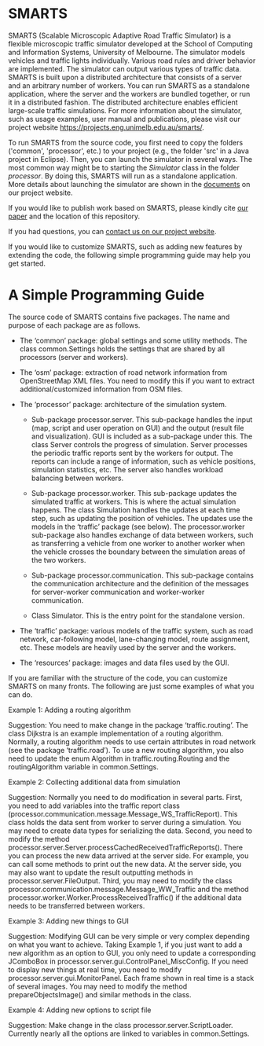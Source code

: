 # SMARTS

SMARTS (Scalable Microscopic Adaptive Road Traffic Simulator) is a flexible microscopic traffic simulator developed at the School of Computing and Information Systems, University of Melbourne. The simulator models vehicles and traffic lights individually. Various road rules and driver behavior are implemented. The simulator can output various types of traffic data. SMARTS is built upon a distributed architecture that consists of a server and an arbitrary number of workers. You can run SMARTS as a standalone application, where the server and the workers are bundled together, or run it in a distributed fashion. The distributed architecture enables efficient large-scale traffic simulations. For more information about the simulator, such as usage examples, user manual and publications, please visit our project website https://projects.eng.unimelb.edu.au/smarts/. 

To run SMARTS from the source code, you first need to copy the folders ('common', 'processor', etc.) to your project (e.g., the folder 'src' in a Java project in Eclipse). Then, you can launch the simulator in several ways. The most common way might be to starting the *Simulator* class in the folder *processor*. By doing this, SMARTS will run as a standalone application. More details about launching the simulator are shown in the [documents](https://projects.eng.unimelb.edu.au/smarts/documentation/) on our project website. 

If you would like to publish work based on SMARTS, please kindly cite [our paper](https://doi.org/10.1145/2898363) and the location of this repository.

If you had questions, you can [contact us on our project website](https://projects.eng.unimelb.edu.au/smarts/contact-us/).

If you would like to customize SMARTS, such as adding new features by extending the code, the following simple programming guide may help you get started. 

# A Simple Programming Guide

The source code of SMARTS contains five packages. The name and purpose of each package are as follows. 

- The ‘common’ package: global settings and some utility methods. The class common.Settings holds the settings that are shared by all processors (server and workers).   

- The ‘osm’ package: extraction of road network information from OpenStreetMap XML files. You need to modify this if you want to extract additional/customized information from OSM files. 

- The ‘processor’ package: architecture of the simulation system.  
       
  - Sub-package processor.server. This sub-package handles the input (map, script and user operation on GUI) and the output (result file and visualization). GUI is included as a sub-package under this. The class Server controls the progress of simulation. Server processes the periodic traffic reports sent by the workers for output. The reports can include a range of information, such as vehicle positions, simulation statistics, etc. The server also handles workload balancing between workers. 
        
  - Sub-package processor.worker. This sub-package updates the simulated traffic at workers. This is where the actual simulation happens. The class Simulation handles the updates at each time step, such as updating the position of vehicles. The updates use the models in the ‘traffic’ package (see below). The processor.worker sub-package also handles exchange of data between workers, such as transferring a vehicle from one worker to another worker when the vehicle crosses the boundary between the simulation areas of the two workers. 
        
  - Sub-package processor.communication. This sub-package contains the communication architecture and the definition of the messages for server-worker communication and worker-worker communication.  
        
  - Class Simulator. This is the entry point for the standalone version. 

- The ‘traffic’ package: various models of the traffic system, such as road network, car-following model, lane-changing model, route assignment, etc. These models are heavily used by the server and the workers.

- The ‘resources’ package: images and data files used by the GUI. 


If you are familiar with the structure of the code, you can customize SMARTS on many fronts. The following are just some examples of what you can do. 


Example 1: Adding a routing algorithm
 
Suggestion: You need to make change in the package ‘traffic.routing’. The class Dijkstra is an example implementation of a routing algorithm. Normally, a routing algorithm needs to use certain attributes in road network (see the package ‘traffic.road’). To use a new routing algorithm, you also need to update the enum Algorithm in traffic.routing.Routing and the routingAlgorithm variable in common.Settings.  



Example 2: Collecting additional data from simulation 

Suggestion: Normally you need to do modification in several parts. First, you need to add variables into the traffic report class (processor.communication.message.Message_WS_TrafficReport). This class holds the data sent from worker to server during a simulation. You may need to create data types for serializing the data. Second, you need to modify the method processor.server.Server.processCachedReceivedTrafficReports(). There you can process the new data arrived at the server side. For example, you can call some methods to print out the new data. At the server side, you may also want to update the result outputting methods in processor.server.FileOutput. Third, you may need to modify the class processor.communication.message.Message_WW_Traffic and the method processor.worker.Worker.ProcessReceivedTraffic() if the additional data needs to be transferred between workers.  



Example 3: Adding new things to GUI
 
Suggestion: Modifying GUI can be very simple or very complex depending on what you want to achieve. Taking Example 1, if you just want to add a new algorithm as an option to GUI, you only need to update a corresponding JComboBox in processor.server.gui.ControlPanel_MiscConfig. If you need to display new things at real time, you need to modify processor.server.gui.MonitorPanel. Each frame shown in real time is a stack of several images. You may need to modify the method prepareObjectsImage() and similar methods in the class. 



Example 4: Adding new options to script file 

Suggestion: Make change in the class processor.server.ScriptLoader. Currently nearly all the options are linked to variables in common.Settings. 

 

 
